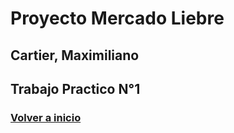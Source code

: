 # Proyecto Mercado Liebre

## Cartier, Maximiliano

## Trabajo Practico N°1

### [Volver a inicio](https://github.com/MaxiCartier/MercadoLiebre)